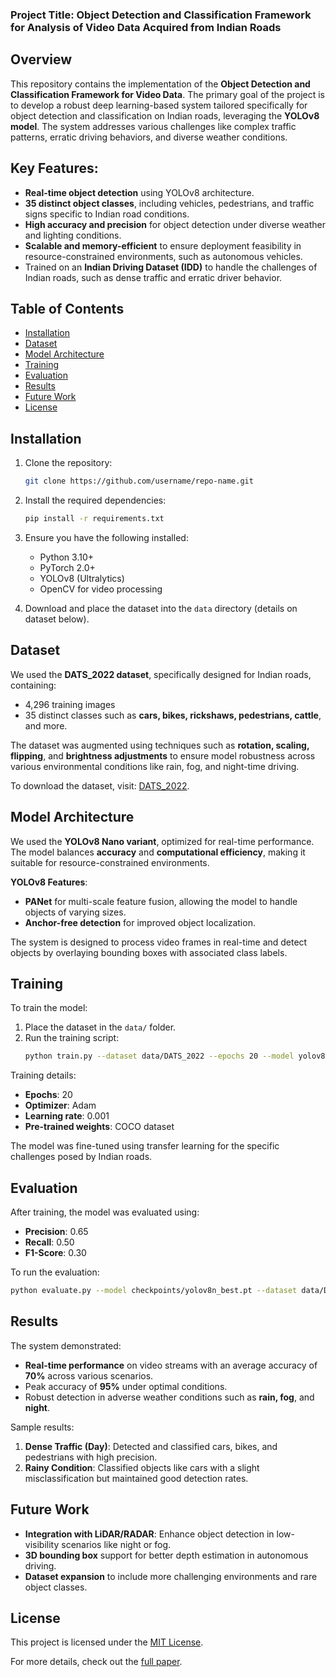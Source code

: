 ### Project Title: Object Detection and Classification Framework for Analysis of Video Data Acquired from Indian Roads

## Overview
This repository contains the implementation of the **Object Detection and Classification Framework for Video Data**. The primary goal of the project is to develop a robust deep learning-based system tailored specifically for object detection and classification on Indian roads, leveraging the **YOLOv8 model**. The system addresses various challenges like complex traffic patterns, erratic driving behaviors, and diverse weather conditions.

## Key Features:
- **Real-time object detection** using YOLOv8 architecture.
- **35 distinct object classes**, including vehicles, pedestrians, and traffic signs specific to Indian road conditions.
- **High accuracy and precision** for object detection under diverse weather and lighting conditions.
- **Scalable and memory-efficient** to ensure deployment feasibility in resource-constrained environments, such as autonomous vehicles.
- Trained on an **Indian Driving Dataset (IDD)** to handle the challenges of Indian roads, such as dense traffic and erratic driver behavior.

## Table of Contents
- [Installation](#installation)
- [Dataset](#dataset)
- [Model Architecture](#model-architecture)
- [Training](#training)
- [Evaluation](#evaluation)
- [Results](#results)
- [Future Work](#future-work)
- [License](#license)

## Installation
1. Clone the repository:
   ```bash
   git clone https://github.com/username/repo-name.git
   ```
2. Install the required dependencies:
   ```bash
   pip install -r requirements.txt
   ```

3. Ensure you have the following installed:
   - Python 3.10+
   - PyTorch 2.0+
   - YOLOv8 (Ultralytics)
   - OpenCV for video processing

4. Download and place the dataset into the `data` directory (details on dataset below).

## Dataset
We used the **DATS_2022 dataset**, specifically designed for Indian roads, containing:
- 4,296 training images
- 35 distinct classes such as **cars, bikes, rickshaws, pedestrians, cattle**, and more.

The dataset was augmented using techniques such as **rotation, scaling, flipping**, and **brightness adjustments** to ensure model robustness across various environmental conditions like rain, fog, and night-time driving.

To download the dataset, visit: [DATS_2022](#link-to-dataset).

## Model Architecture
We used the **YOLOv8 Nano variant**, optimized for real-time performance. The model balances **accuracy** and **computational efficiency**, making it suitable for resource-constrained environments.

**YOLOv8 Features**:
- **PANet** for multi-scale feature fusion, allowing the model to handle objects of varying sizes.
- **Anchor-free detection** for improved object localization.

The system is designed to process video frames in real-time and detect objects by overlaying bounding boxes with associated class labels.

## Training
To train the model:
1. Place the dataset in the `data/` folder.
2. Run the training script:
   ```bash
   python train.py --dataset data/DATS_2022 --epochs 20 --model yolov8n
   ```

Training details:
- **Epochs**: 20
- **Optimizer**: Adam
- **Learning rate**: 0.001
- **Pre-trained weights**: COCO dataset

The model was fine-tuned using transfer learning for the specific challenges posed by Indian roads.

## Evaluation
After training, the model was evaluated using:
- **Precision**: 0.65
- **Recall**: 0.50
- **F1-Score**: 0.30

To run the evaluation:
```bash
python evaluate.py --model checkpoints/yolov8n_best.pt --dataset data/DATS_2022
```

## Results
The system demonstrated:
- **Real-time performance** on video streams with an average accuracy of **70%** across various scenarios.
- Peak accuracy of **95%** under optimal conditions.
- Robust detection in adverse weather conditions such as **rain, fog**, and **night**.

Sample results:
1. **Dense Traffic (Day)**: Detected and classified cars, bikes, and pedestrians with high precision.
2. **Rainy Condition**: Classified objects like cars with a slight misclassification but maintained good detection rates.

## Future Work
- **Integration with LiDAR/RADAR**: Enhance object detection in low-visibility scenarios like night or fog.
- **3D bounding box** support for better depth estimation in autonomous driving.
- **Dataset expansion** to include more challenging environments and rare object classes.

## License
This project is licensed under the [MIT License](LICENSE).

For more details, check out the [full paper](https://doi.org/...).
